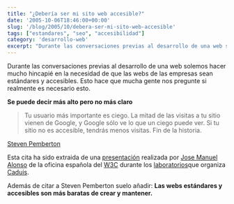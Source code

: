 ```yaml
---
title: "¿Debería ser mi sito web accesible?"
date: '2005-10-06T18:46:00+00:00'
slug: '/blog/2005/10/debera-ser-mi-sito-web-accesible'
tags: ["estandares", "seo", "accesibilidad"]
category: 'desarrollo-web'
excerpt: "Durante las conversaciones previas al desarrollo de una web solemos hacer mucho hincapié en la necesidad de que las webs de las empresas sean estándares y accesibles. Esto hace que mucha gente nos preg..."
---
```

Durante las conversaciones previas al desarrollo de una web solemos hacer mucho hincapié en la necesidad de que las webs de las empresas sean estándares y accesibles. Esto hace que mucha gente nos pregunte si realmente es necesario esto.

**Se puede decir más alto pero no más claro**

> Tu usuario más importante es ciego. La mitad de las visitas a tu sitio vienen de Google, y Google sólo ve lo que un ciego puede ver. Si tu sitio no es accesible, tendrás menos visitas. Fin de la historia.

[Steven Pemberton](http://www.w3.org/People/all#steven)

Esta cita ha sido extraida de una [presentación](http://www.w3c.es/Presentaciones/2005/0421-estandarizate-JA/index.html) realizada por [Jose Manuel Alonso](http://www.w3c.es/contacto#josema) de la oficina española del [W3C](http://www.w3c.es) durante los [laboratorios](http://www.cadius.org/laboratorios/)que organiza [Caduis](http://www.cadius.org/).

Además de citar a Steven Pemberton suelo añadir: **Las webs estándares y accesibles son más baratas de crear y mantener.**

